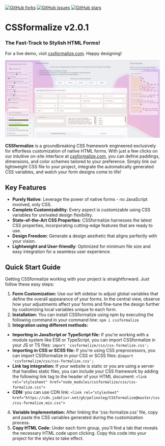 [![GitHub forks](https://img.shields.io/github/forks/pelinoleg/CSSformalize.svg)](https://github.com/pelinoleg/CSSformalize/network)
[![GitHub issues](https://img.shields.io/github/issues/pelinoleg/CSSformalize.svg)](https://github.com/pelinoleg/CSSformalize/issues)
[![GitHub stars](https://img.shields.io/github/stars/pelinoleg/CSSformalize.svg)](https://github.com/pelinoleg/CSSformalize/stargazers)


# CSSformalize v2.0.1
### The Fast-Track to Stylish HTML Forms!

For a live demo, visit [cssformalize.com](http://cssformalize.com). Happy designing!


![Dark and Light mode example for custom css forms](https://github.com/pelinoleg/CSSformalize/blob/master/screen.jpg)



**CSSformalize** is a groundbreaking CSS framework engineered exclusively for effortless customization of native HTML forms. With just a few clicks on our intuitive on-site interface at [cssformalize.com](http://cssformalize.com), you can define paddings, dimensions, and color schemes tailored to your preference. Simply link our lightweight CSS file to your project, integrate the automatically generated CSS variables, and watch your form designs come to life!

## Key Features
- **Purely Native**: Leverage the power of native forms - no JavaScript involved, only CSS.
- **Complete Customizability**: Every aspect is customizable using CSS variables for unrivaled design flexibility.
- **State-of-the-Art CSS Properties**: CSSformalize harnesses the latest CSS properties, incorporating cutting-edge features that are ready to use.
- **Design Freedom**: Generate a design aesthetic that aligns perfectly with your vision.
- **Lightweight and User-friendly**: Optimized for minimum file size and easy integration for a seamless user experience.

## Quick Start Guide
Getting CSSformalize working with your project is straightforward. Just follow these easy steps:

1.  **Form Customization:** Use our left sidebar to adjust global variables that define the overall appearance of your forms. In the central view, observe how your adjustments affect your forms and fine-tune the design further by customizing local variables unique to each form.
2.  **Installation:** You can install CSSformalize using npm by executing the following command in your command line: `npm i cssformalize`
3.  **Integration using different methods:**
   *   **Importing in JavaScript or TypeScript file:** If you're working with a module system like ES6 or TypeScript, you can import CSSformalize in your JS or TS files: `import 'cssformalize/css/css-formalize.css';`
   *   **Importing in CSS or SCSS file:** If you're using CSS preprocessors, you can import CSSformalize in your CSS or SCSS files: `@import 'cssformalize/css/css-formalize.css';`
   *   **Link tag integration:** If your website is static or you are using a server that handles static files, you can include your CSS framework by adding the following link tag to the header of your HTML document: `<link rel="stylesheet" href="node_modules/cssformalize/css/css-formalize.css">`
   *   **CDN:** you can use CDN link: `<link rel="stylesheet" href="https://cdn.jsdelivr.net/gh/pelinoleg/CSSformalize@master/css/css-formalize.min.css">`
4.  **Variable Implementation:** After linking the 'css-formalize.css' file, copy and paste the CSS variables generated during the customization process.
5.  **Copy HTML Code:** Under each form group, you'll find a tab that reveals the necessary HTML code upon clicking. Copy this code into your project for the styles to take effect.
